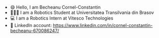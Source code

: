 - 😄 Hello, I am Becheanu Cornel-Constantin
- 👨🏻‍🎓 I am a Robotics Student at Universitatea Transilvania din Brasov
- 💻 I am a Robotics Intern at Vitesco Technologies
- 🧭 LinkedIn account: https://www.linkedin.com/in/cornel-constantin-becheanu-670086247/

